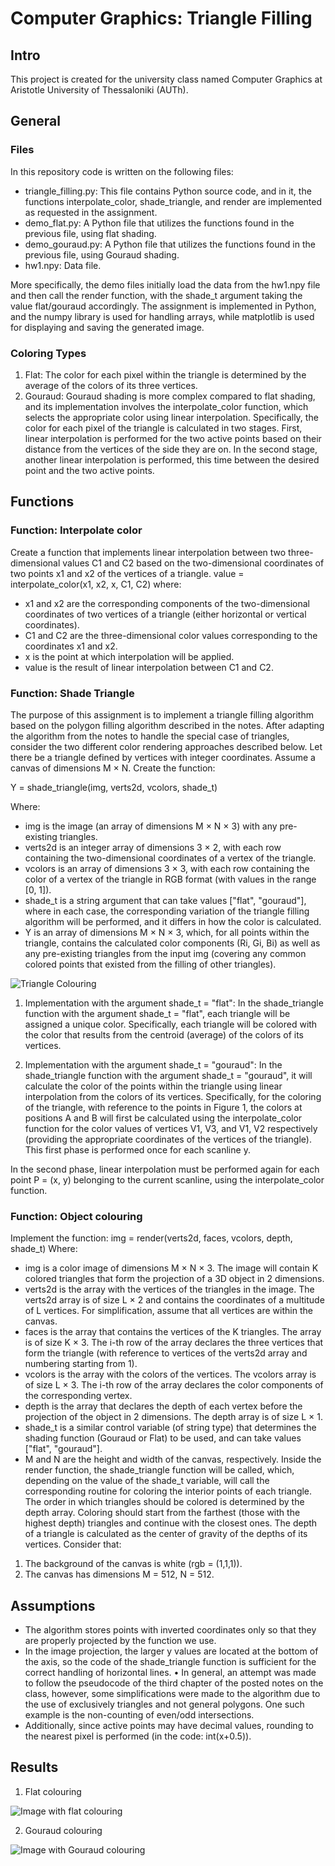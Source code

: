 # Computer Graphics: Triangle Filling
## Intro
This project is created for the university class named Computer Graphics at Aristotle University of Thessaloniki (AUTh).

## General
### Files
In this repository code is written on the following files:
* triangle_filling.py: This file contains Python source code, and in it, the functions interpolate_color, shade_triangle, and render are implemented as requested in the assignment.
* demo_flat.py: A Python file that utilizes the functions found in the previous file, using flat shading.
* demo_gouraud.py: A Python file that utilizes the functions found in the previous file, using Gouraud shading.
* hw1.npy: Data file.

More specifically, the demo files initially load the data from the hw1.npy file and then call the render function, with the shade_t argument taking the value flat/gouraud accordingly. The assignment is implemented in Python, and the numpy library is used for handling arrays, while matplotlib is used for displaying and saving the generated image.

### Coloring Types
1. Flat: The color for each pixel within the triangle is determined by the average of the colors of its three vertices.
2. Gouraud: Gouraud shading is more complex compared to flat shading, and its implementation involves the interpolate_color function, which selects the appropriate color using linear interpolation. Specifically, the color for each pixel of the triangle is calculated in two stages. First, linear interpolation is performed for the two active points based on their distance from the vertices of the side they are on. In the second stage, another linear interpolation is performed, this time between the desired point and the two active points.

## Functions
### Function: Interpolate color
Create a function that implements linear interpolation between two three-dimensional values C1 and C2 based on the two-dimensional coordinates of two points x1 and x2 of the vertices of a triangle.
value = interpolate_color(x1, x2, x, C1, C2)
where:
* x1 and x2 are the corresponding components of the two-dimensional coordinates of two vertices of a triangle (either horizontal or vertical coordinates).
* C1 and C2 are the three-dimensional color values corresponding to the coordinates x1 and x2.
* x is the point at which interpolation will be applied.
* value is the result of linear interpolation between C1 and C2.

### Function: Shade Triangle
The purpose of this assignment is to implement a triangle filling algorithm based on the polygon filling algorithm described in the notes. After adapting the algorithm from the notes to handle the special case of triangles, consider the two different color rendering approaches described below.
Let there be a triangle defined by vertices with integer coordinates. Assume a canvas of dimensions M × N. Create the function:

Y = shade_triangle(img, verts2d, vcolors, shade_t)

Where:

* img is the image (an array of dimensions M × N × 3) with any pre-existing triangles.
* verts2d is an integer array of dimensions 3 × 2, with each row containing the two-dimensional coordinates of a vertex of the triangle.
* vcolors is an array of dimensions 3 × 3, with each row containing the color of a vertex of the triangle in RGB format (with values in the range [0, 1]).
* shade_t is a string argument that can take values ["flat", "gouraud"], where in each case, the corresponding variation of the triangle filling algorithm will be performed, and it differs in how the color is calculated.
* Y is an array of dimensions M × N × 3, which, for all points within the triangle, contains the calculated color components (Ri, Gi, Bi) as well as any pre-existing triangles from the input img (covering any common colored points that existed from the filling of other triangles).

![Triangle Colouring](/images/colouring.png)


1. Implementation with the argument shade_t = "flat":
In the shade_triangle function with the argument shade_t = "flat", each triangle will be assigned a unique color. Specifically, each triangle will be colored with the color that results from the centroid (average) of the colors of its vertices.

2. Implementation with the argument shade_t = "gouraud":
In the shade_triangle function with the argument shade_t = "gouraud", it will calculate the color of the points within the triangle using linear interpolation from the colors of its vertices. Specifically, for the coloring of the triangle, with reference to the points in Figure 1, the colors at positions A and B will first be calculated using the interpolate_color function for the color values of vertices V1, V3, and V1, V2 respectively (providing the appropriate coordinates of the vertices of the triangle). This first phase is performed once for each scanline y.

In the second phase, linear interpolation must be performed again for each point P = (x, y) belonging to the current scanline, using the interpolate_color function.

### Function: Object colouring
Implement the function:
img = render(verts2d, faces, vcolors, depth, shade_t)
Where:
* img is a color image of dimensions M × N × 3. The image will contain K colored triangles
that form the projection of a 3D object in 2 dimensions.
* verts2d is the array with the vertices of the triangles in the image. The verts2d array is
of size L × 2 and contains the coordinates of a multitude of L vertices. For simplification,
assume that all vertices are within the canvas.
* faces is the array that contains the vertices of the K triangles. The array is of size K × 3.
The i-th row of the array declares the three vertices that form the triangle (with reference
to vertices of the verts2d array and numbering starting from 1).
* vcolors is the array with the colors of the vertices. The vcolors array is of size L × 3.
The i-th row of the array declares the color components of the corresponding vertex.
* depth is the array that declares the depth of each vertex before the projection of the object
in 2 dimensions. The depth array is of size L × 1.
* shade_t is a similar control variable (of string type) that determines the shading function
(Gouraud or Flat) to be used, and can take values ["flat", "gouraud"].
* M and N are the height and width of the canvas, respectively.
Inside the render function, the shade_triangle function will be called, which, depending on
the value of the shade_t variable, will call the corresponding routine for coloring the interior
points of each triangle. The order in which triangles should be colored is determined by the depth
array. Coloring should start from the farthest (those with the highest depth) triangles and continue
with the closest ones. The depth of a triangle is calculated as the center of gravity of the depths of its vertices.
Consider that:
1. The background of the canvas is white (rgb = (1,1,1)).
2. The canvas has dimensions M = 512, N = 512.

## Assumptions
* The algorithm stores points with inverted coordinates only so that they are properly projected by the function we use.
* In the image projection, the larger y values are located at the bottom of the axis, so the code of the shade_triangle function is sufficient for the correct handling of horizontal lines.
• In general, an attempt was made to follow the pseudocode of the third chapter of the posted notes on the class, however, some simplifications were made to the algorithm due to the use of exclusively triangles and not general polygons. One such example is the non-counting of even/odd intersections.
* Additionally, since active points may have decimal values, rounding to the nearest pixel is performed (in the code: int(x+0.5)).

## Results
1. Flat colouring
   
![Image with flat colouring](/images/result_flat.png)

2. Gouraud colouring

![Image with Gouraud colouring](/images/result_gouraud.png)
